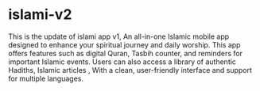 # islami-v2
This is the update of islami app v1,
An all-in-one Islamic mobile app designed to enhance your spiritual journey and daily worship. This app offers features such as digital Quran, Tasbih counter, and reminders for important Islamic events. Users can also access a library of authentic Hadiths, Islamic articles , With a clean, user-friendly interface and support for multiple languages.
